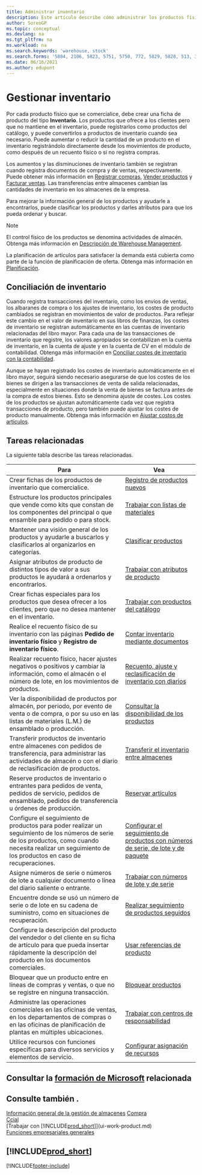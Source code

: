 ```yaml
---
title: Administrar inventario
description: Este artículo describe cómo administrar los productos físicos que intercambia mediante la creación de una tarjeta de artículo de inventario.
author: SorenGP
ms.topic: conceptual
ms.devlang: na
ms.tgt_pltfrm: na
ms.workload: na
ms.search.keywords: 'warehouse, stock'
ms.search.forms: '5804, 2106, 5823, 5751, 5750, 772, 5829, 5828, 513, 304, 40, 38, 167, 117, 5827, 9223, 158, 354, 9152, 286, 5754, 5402, 209, 297, 298, 99000782'
ms.date: 06/16/2021
ms.author: edupont
---
```


# <a name="manage-inventory" />Gestionar inventario

Por cada producto físico que se comercialice, debe crear una ficha de producto del tipo **Inventario**. Los productos que ofrece a los clientes pero que no mantiene en el inventario, puede registrarlos como productos del catálogo, y puede convertirlos a productos de inventario cuando sea necesario. Puede aumentar o reducir la cantidad de un producto en el inventario registrándolo directamente desde los movimientos de producto, como después de un recuento físico o si no registra compras.

Los aumentos y las disminuciones de inventario también se registran cuando registra documentos de compra y de ventas, respectivamente. Puede obtener más información en [Registrar compras](purchasing-how-record-purchases.md), [Vender productos](sales-how-sell-products.md) y [Facturar ventas](sales-how-invoice-sales.md). Las transferencias entre almacenes cambian las cantidades de inventario en los almacenes de la empresa.

Para mejorar la información general de los productos y ayudarle a encontrarlos, puede clasificar los productos y darles atributos para que los pueda ordenar y buscar.

> [!NOTE]
> El control físico de los productos se denomina actividades de almacén. Obtenga más información en [Descripción de Warehouse Management](design-details-warehouse-management.md).

La planificación de artículos para satisfacer la demanda está cubierta como parte de la función de planificación de oferta. Obtenga más información en [Planificación](production-planning.md).  

## <a name="inventory-reconciliation" />Conciliación de inventario

Cuando registra transacciones del inventario, como los envíos de ventas, los albaranes de compra o los ajustes de inventario, los costes de producto cambiados se registran en movimientos de valor de productos. Para reflejar este cambio en el valor de inventario en sus libros de finanzas, los costes de inventario se registran automáticamente en las cuentas de inventario relacionadas del libro mayor. Para cada una de las transacciones de inventario que registre, los valores apropiados se contabilizan en la cuenta de inventario, en la cuenta de ajuste y en la cuenta de CV en el módulo de contabilidad. Obtenga más información en [Conciliar costes de inventario con la contabilidad](finance-how-to-post-inventory-costs-to-the-general-ledger.md).

Aunque se hayan registrado los costes de inventario automáticamente en el libro mayor, seguirá siendo necesario asegurarse de que los costes de los bienes se dirigen a las transacciones de venta de salida relacionadas, especialmente en situaciones donde la venta de bienes se factura antes de la compra de estos bienes. Esto se denomina ajuste de costes. Los costes de los productos se ajustan automáticamente cada vez que registra transacciones de producto, pero también puede ajustar los costes de producto manualmente. Obtenga más información en [Ajustar costos de artículos](inventory-how-adjust-item-costs.md).  

## <a name="related-tasks" />Tareas relacionadas

La siguiente tabla describe las tareas relacionadas.

|Para |Vea |
|---|----|
|Crear fichas de los productos de inventario que comercialice.|[Registro de productos nuevos](inventory-how-register-new-items.md)|
|Estructure los productos principales que vende como kits que constan de los componentes del principal o que ensamble para pedido o para stock.|[Trabajar con listas de materiales](inventory-how-work-BOMs.md)|
|Mantener una visión general de los productos y ayudarle a buscarlos y clasificarlos al organizarlos en categorías.|[Clasificar productos](inventory-how-categorize-items.md)|
|Asignar atributos de producto de distintos tipos de valor a sus productos le ayudará a ordenarlos y encontrarlos.|[Trabajar con atributos de producto](inventory-how-work-item-attributes.md)|
|Crear fichas especiales para los productos que desea ofrecer a los clientes, pero que no desea mantener en el inventario.|[Trabajar con productos del catálogo](inventory-how-work-nonstock-items.md)|
|Realice el recuento físico de su inventario con las páginas **Pedido de inventario físico** y **Registro de inventario físico**.|[Contar inventario mediante documentos](inventory-how-count-inventory-with-documents.md)|
|Realizar recuento físico, hacer ajustes negativos o positivos y cambiar la información, como el almacén o el número de lote, en los movimientos de productos.|[Recuento, ajuste y reclasificación de inventario con diarios](inventory-how-count-adjust-reclassify.md)|
|Ver la disponibilidad de productos por almacén, por periodo, por evento de venta o de compra, o por su uso en las listas de materiales (L.M.) de ensamblado o producción.|[Consultar la disponibilidad de los productos](inventory-how-availability-overview.md)|
|Transferir productos de inventario entre almacenes con pedidos de transferencia, para administrar las actividades de almacén o con el diario de reclasificación de productos.|[Transferir el inventario entre almacenes](inventory-how-transfer-between-locations.md)|
|Reserve productos de inventario o entrantes para pedidos de venta, pedidos de servicio, pedidos de ensamblado, pedidos de transferencia u órdenes de producción.|[Reservar artículos](inventory-how-to-reserve-items.md)|
|Configure el seguimiento de productos para poder realizar un seguimiento de los números de serie de los productos, como cuando necesita realizar un seguimiento de los productos en caso de recuperaciones.|[Configurar el seguimiento de productos con números de serie, de lote y de paquete](inventory-how-setup-item-tracking.md)|
|Asigne números de serie o números de lote a cualquier documento o línea del diario saliente o entrante.|[Trabajar con números de lote y de serie](inventory-how-work-item-tracking.md)|
|Encuentre donde se usó un número de serie o de lote en su cadena de suministro, como en situaciones de recuperación.|[Realizar seguimiento de productos seguidos](inventory-how-to-trace-item-tracked-items.md)|
|Configure la descripción del producto del vendedor o del cliente en su ficha de artículo para que pueda insertar rápidamente la descripción del producto en los documentos comerciales.|[Usar referencias de producto](inventory-how-use-item-cross-refs.md)|
|Bloquear que un producto entre en líneas de compras y ventas, o que no se registre en ninguna transacción.|[Bloquear productos](inventory-how-block-items.md)|
|Administre las operaciones comerciales en las oficinas de ventas, en los departamentos de compras o en las oficinas de planificación de plantas en múltiples ubicaciones.|[Trabajar con centros de responsabilidad](inventory-responsibility-centers.md)|
|Utilice recursos con funciones específicas para diversos servicios y elementos de servicio.|[Configurar asignación de recursos](service-how-setup-resource-allocation.md)|

## <a name="see-related-microsoft-trainingtrainingpathsget-started-inventory-management" />Consultar la [formación de Microsoft](/training/paths/get-started-inventory-management/) relacionada

## <a name="see-also" />Consulte también .

[Información general de la gestión de almacenes](design-details-warehouse-management.md)
[Compra](purchasing-manage-purchasing.md)  
[Ccial](sales-manage-sales.md)  
[Trabajar con [!INCLUDE[prod_short](includes/prod_short.md)]](ui-work-product.md)  
[Funciones empresariales generales](ui-across-business-areas.md)  

## <a name="includeprodshortincludesfreetrialmdmd" />[!INCLUDE[prod_short](includes/free_trial_md.md)]

[!INCLUDE[footer-include](includes/footer-banner.md)]
